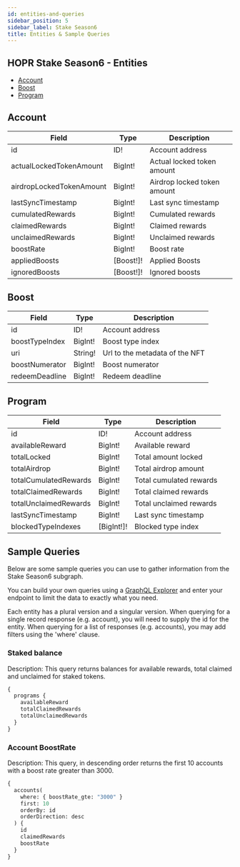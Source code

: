 ```yaml
---
id: entities-and-queries
sidebar_position: 5
sidebar_label: Stake Season6
title: Entities & Sample Queries
---
```


## HOPR Stake Season6 - Entities

- [Account](#account)
- [Boost](#boost)
- [Program](#program)

## Account

| Field                    | Type      | Description                 |
| ------------------------ | --------- | --------------------------- |
| id                       | ID!       | Account address             |
| actualLockedTokenAmount  | BigInt!   | Actual locked token amount  |
| airdropLockedTokenAmount | BigInt!   | Airdrop locked token amount |
| lastSyncTimestamp        | BigInt!   | Last sync timestamp         |
| cumulatedRewards         | BigInt!   | Cumulated rewards           |
| claimedRewards           | BigInt!   | Claimed rewards             |
| unclaimedRewards         | BigInt!   | Unclaimed rewards           |
| boostRate                | BigInt!   | Boost rate                  |
| appliedBoosts            | [Boost!]! | Applied Boosts              |
| ignoredBoosts            | [Boost!]! | Ignored boosts              |

## Boost

| Field          | Type    | Description                    |
| -------------- | ------- | ------------------------------ |
| id             | ID!     | Account address                |
| boostTypeIndex | BigInt! | Boost type index               |
| uri            | String! | Url to the metadata of the NFT |
| boostNumerator | BigInt! | Boost numerator                |
| redeemDeadline | BigInt! | Redeem deadline                |

## Program

| Field                 | Type       | Description             |
| --------------------- | ---------- | ----------------------- |
| id                    | ID!        | Account address         |
| availableReward       | BigInt!    | Available reward        |
| totalLocked           | BigInt!    | Total amount locked     |
| totalAirdrop          | BigInt!    | Total airdrop amount    |
| totalCumulatedRewards | BigInt!    | Total cumulated rewards |
| totalClaimedRewards   | BigInt!    | Total claimed rewards   |
| totalUnclaimedRewards | BigInt!    | Total unclaimed rewards |
| lastSyncTimestamp     | BigInt!    | Last sync timestamp     |
| blockedTypeIndexes    | [BigInt!]! | Blocked type index      |

## Sample Queries

Below are some sample queries you can use to gather information from the Stake Season6 subgraph.

You can build your own queries using a [GraphQL Explorer](https://graphiql-online.com/graphiql) and enter your endpoint to limit the data to exactly what you need.

Each entity has a plural version and a singular version. When querying for a single record response (e.g. account), you will need to supply the id for the entity. When querying for a list of responses (e.g. accounts), you may add filters using the 'where' clause.

### Staked balance

Description: This query returns balances for available rewards, total claimed and unclaimed for staked tokens.

```graphql
{
  programs {
    availableReward
    totalClaimedRewards
    totalUnclaimedRewards
  }
}
```

### Account BoostRate

Description: This query, in descending order returns the first 10 accounts with a boost rate greater than 3000.

```graphql
{
  accounts(
    where: { boostRate_gte: "3000" }
    first: 10
    orderBy: id
    orderDirection: desc
  ) {
    id
    claimedRewards
    boostRate
  }
}
```
